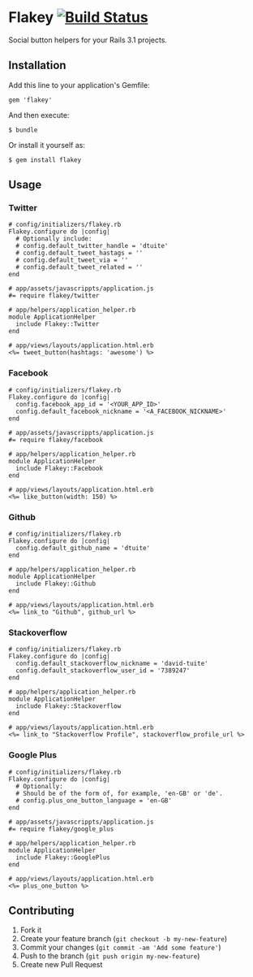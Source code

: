 # Flakey [![Build Status](https://secure.travis-ci.org/dtuite/flakey.png?branch=master)](http://travis-ci.org/dtuite/flakey)

Social button helpers for your Rails 3.1 projects.

## Installation

Add this line to your application's Gemfile:

    gem 'flakey'

And then execute:

    $ bundle

Or install it yourself as:

    $ gem install flakey

## Usage

### Twitter

    # config/initializers/flakey.rb
    Flakey.configure do |config|
      # Optionally include:
      # config.default_twitter_handle = 'dtuite'
      # config.default_tweet_hastags = ''
      # config.default_tweet_via = ''
      # config.default_tweet_related = ''
    end

    # app/assets/javascrippts/application.js
    #= require flakey/twitter

    # app/helpers/application_helper.rb
    module ApplicationHelper
      include Flakey::Twitter
    end

    # app/views/layouts/application.html.erb
    <%= tweet_button(hashtags: 'awesome') %>

### Facebook

    # config/initializers/flakey.rb
    Flakey.configure do |config|
      config.facebook_app_id = '<YOUR_APP_ID>'
      config.default_facebook_nickname = '<A_FACEBOOK_NICKNAME>'
    end

    # app/assets/javascrippts/application.js
    #= require flakey/facebook

    # app/helpers/application_helper.rb
    module ApplicationHelper
      include Flakey::Facebook
    end

    # app/views/layouts/application.html.erb
    <%= like_button(width: 150) %>

### Github

    # config/initializers/flakey.rb
    Flakey.configure do |config|
      config.default_github_name = 'dtuite'
    end

    # app/helpers/application_helper.rb
    module ApplicationHelper
      include Flakey::Github
    end

    # app/views/layouts/application.html.erb
    <%= link_to "Github", github_url %>

### Stackoverflow

    # config/initializers/flakey.rb
    Flakey.configure do |config|
      config.default_stackoverflow_nickname = 'david-tuite'
      config.default_stackoverflow_user_id = '7389247'
    end

    # app/helpers/application_helper.rb
    module ApplicationHelper
      include Flakey::Stackoverflow
    end

    # app/views/layouts/application.html.erb
    <%= link_to "Stackoverflow Profile", stackoverflow_profile_url %>

### Google Plus

    # config/initializers/flakey.rb
    Flakey.configure do |config|
      # Optionally:
      # Should be of the form of, for example, 'en-GB' or 'de'.
      # config.plus_one_button_language = 'en-GB'
    end

    # app/assets/javascrippts/application.js
    #= require flakey/google_plus

    # app/helpers/application_helper.rb
    module ApplicationHelper
      include Flakey::GooglePlus
    end

    # app/views/layouts/application.html.erb
    <%= plus_one_button %>

## Contributing

1. Fork it
2. Create your feature branch (`git checkout -b my-new-feature`)
3. Commit your changes (`git commit -am 'Add some feature'`)
4. Push to the branch (`git push origin my-new-feature`)
5. Create new Pull Request
